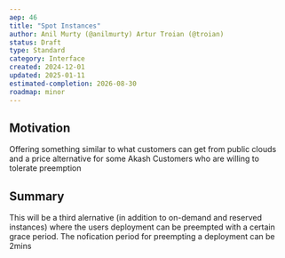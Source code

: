 ```yaml
---
aep: 46
title: "Spot Instances"
author: Anil Murty (@anilmurty) Artur Troian (@troian)
status: Draft
type: Standard
category: Interface
created: 2024-12-01
updated: 2025-01-11
estimated-completion: 2026-08-30
roadmap: minor
---
```


## Motivation

Offering something similar to what customers can get from public clouds and a price alternative for some Akash Customers who are willing to tolerate preemption

## Summary

This will be a third alernative (in addition to on-demand and reserved instances) where the users deployment can be preempted with a certain grace period. The nofication period for preempting a deployment can be 2mins
